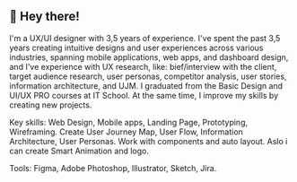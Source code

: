 ## 👋 Hey there! 
I'm a UX/UI designer with 3,5 years of experience. I've spent the past 3,5 years creating intuitive designs and user experiences across various industries, spanning mobile applications, web apps, and dashboard design, and I've experience with UX research, like: bief/interview with the client, target audience research, user personas, competitor analysis, user stories, information architecture, and UJM. I graduated from the Basic Design and UI/UX PRO courses at IT School. At the same time, I improve my skills by creating new projects.

Key skills: Web Design, Mobile apps, Landing Page, Prototyping, Wireframing. Create User Journey Map, User Flow, Information Architecture, User Personas. Work with components and auto layout. Aslo i can create Smart Animation and logo.

Tools: Figma, Adobe Photoshop, Illustrator, Sketch, Jira.

